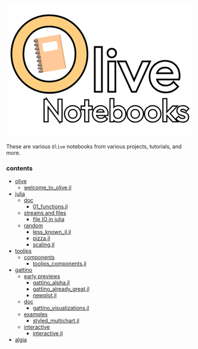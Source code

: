 <div align="center">
<img src="https://github.com/ChifiSource/image_dump/blob/main/olive/olivenbs.png?raw=true"></img>
</div>

These are various `Olive` notebooks from various projects, tutorials, and more.
### contents
- [olive](https://github.com/ChifiSource/OliveNotebooks.jl/blob/main/olive)
  - [welcome_to_olive.jl](https://github.com/ChifiSource/OliveNotebooks.jl/blob/main/olive/welcome_to_olive.jl)
- [julia](https://github.com/ChifiSource/OliveNotebooks.jl/blob/main/julia)
  - [doc](https://github.com/ChifiSource/OliveNotebooks.jl/blob/main/julia/doc)
    - [01_functions.jl](https://github.com/ChifiSource/OliveNotebooks.jl/blob/main/julia/doc/01_functions.jl)
  - [streams and files](https://github.com/ChifiSource/OliveNotebooks.jl/tree/main/julia/streams%20and%20files)
    - [file IO in julia](https://github.com/ChifiSource/OliveNotebooks.jl/blob/main/julia/streams%20and%20files/file%20IO%20in%20julia.jl)
  - [random](https://github.com/ChifiSource/OliveNotebooks.jl/blob/main/julia/random)
    - [less_known_jl.jl](https://github.com/ChifiSource/OliveNotebooks.jl/blob/main/julia/random/less_known_jl.jl)
    - [pizza.jl](https://github.com/ChifiSource/OliveNotebooks.jl/blob/main/julia/random/pizza.jl)
    - [scaling.jl](https://github.com/ChifiSource/OliveNotebooks.jl/blob/main/julia/random/scaling.jl)
- [toolips](https://github.com/ChifiSource/OliveNotebooks.jl/blob/main/toolips)
  - [components](https://github.com/ChifiSource/OliveNotebooks.jl/blob/main/toolips/components)
    - [toolips_components.jl](https://github.com/ChifiSource/OliveNotebooks.jl/blob/main/toolips/components/toolips_components.jl)    
- [gattino](https://github.com/ChifiSource/OliveNotebooks.jl/blob/main/gattino)
  - [early previews](https://github.com/ChifiSource/OliveNotebooks.jl/blob/main/gattino/earlypreviews)
    - [gattino_alpha.jl](https://github.com/ChifiSource/OliveNotebooks.jl/blob/main/gattino/earlypreviews/gattino_alpha.jl)
    - [gattino_already_great.jl](https://github.com/ChifiSource/OliveNotebooks.jl/blob/main/gattino/earlypreviews/gattino_already_great.jl)
    - [newplot.jl](https://github.com/ChifiSource/OliveNotebooks.jl/blob/main/gattino/earlypreviews/newplot.jl)
  - [doc](https://github.com/ChifiSource/OliveNotebooks.jl/blob/main/gattino/doc)
    - [gattino_visualizations.jl](https://github.com/ChifiSource/OliveNotebooks.jl/blob/main/gattino/doc/gattino_visualizations.jl)
  - [examples](https://github.com/ChifiSource/OliveNotebooks.jl/blob/main/gattino/examples)
    - [styled_multichart.jl](https://github.com/ChifiSource/OliveNotebooks.jl/blob/main/gattino/examples/styled_multichart.jl)
  - [interactive](https://github.com/ChifiSource/OliveNotebooks.jl/blob/main/gattino/interactive)
    - [interactive.jl](https://github.com/ChifiSource/OliveNotebooks.jl/blob/main/gattino/interactive/interactive.jl)
- [algia](https://github.com/ChifiSource/OliveNotebooks.jl/blob/main/algia)
